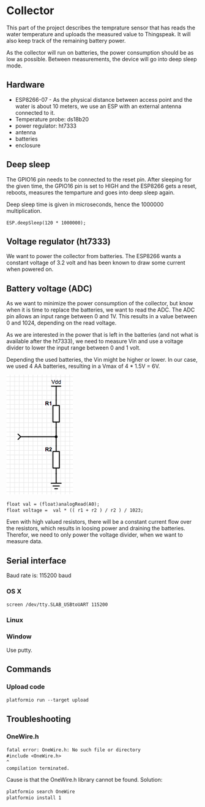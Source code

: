 # Collector

This part of the project describes the temprature sensor that has reads the
water temperature and uploads the measured value to Thingspeak. It will also
keep track of the remaining battery power.

As the collector will run on batteries, the power consumption should be as low
as possible. Between measurements, the device will go into deep sleep mode.

## Hardware

* ESP8266-07 - As the physical distance between access point and the water is
about 10 meters, we use an ESP with an external antenna connected to it.
* Temperature probe: ds18b20
* power regulator: ht7333
* antenna
* batteries
* enclosure

## Deep sleep
The GPIO16 pin needs to be connected to the reset pin. After sleeping for the
given time, the GPIO16 pin is set to HIGH and the ESP8266 gets a reset,
reboots, measures the temparture and goes into deep sleep again.

Deep sleep time is given in microseconds, hence the 1000000 multiplication.

```
ESP.deepSleep(120 * 1000000);

```

## Voltage regulator (ht7333)

We want to power the collector from batteries. The ESP8266 wants a constant
voltage of 3.2 volt and has been known to draw some current when powered on.


## Battery voltage (ADC)
As we want to minimize the power consumption of the collector, but know when it
is time to replace the batteries, we want to read the ADC. The ADC pin allows an
input range between 0 and 1V. This results in a value between 0 and 1024,
depending on the read voltage.

As we are interested in the power that is left in the batteries (and not what is
  available after the ht7333), we need to measure Vin and use a voltage divider
  to lower the input range between 0 and 1 volt.

Depending the used batteries, the Vin might be higher or lower. In our case, we
used 4 AA batteries, resulting in a Vmax of 4 * 1.5V = 6V.

![Voltage divider](./adc1.png?raw=true)


```
float val = (float)analogRead(A0);
float voltage =  val * (( r1 + r2 ) / r2 ) / 1023;
```

Even with high valued resistors, there will be a constant current flow over the
resistors, which results in loosing power and draining the batteries. Therefor,
we need to only power the voltage divider, when we want to measure data.


## Serial interface

Baud rate is: 115200 baud

### OS X
```
screen /dev/tty.SLAB_USBtoUART 115200

```

### Linux


### Window

Use putty.

## Commands

### Upload code
```
platformio run --target upload

```


## Troubleshooting


### OneWire.h

```
fatal error: OneWire.h: No such file or directory
#include <OneWire.h>
^
compilation terminated.
```

Cause is that the OneWire.h library cannot be found. Solution:

```
platformio search OneWire
platformio install 1
```

